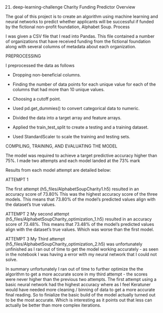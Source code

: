 21. deep-learning-challenge
Charity Funding Predictor
Overview

The goal of this project is to create an algorithm using machine learning and neural networks to predict whether applicants will be successful if funded by the fictional non-profit foundation, Alphabet Soup.
Process

I was given a CSV file that I read into Pandas. This file contained a number of organizations that have received funding from the fictional foundation along with several columns of metadata about each organization.

PREPROCESSING

I preprocessed the data as follows

 - Dropping non-beneficial columns.

 - Finding the number of data points for each unique value for each of the columns that had more than 10 unique values.
 
 - Choosing a cutoff point.
 
 - Used pd.get_dummies() to convert categorical data to numeric.

 - Divided the data into a target array and feature arrays. 

 - Applied the train_test_split to create a testing and a training dataset.

 - Used StandardScaler to scale the training and testing sets.


COMPILING, TRAINING, AND EVALUATING THE MODEL

The model was required to achieve a target predictive accuracy higher than 75%. I made two attempts and each model landed at the 73% mark

Results from each model attempt are detailed below:

ATTEMPT 1

The first attempt (h5_files/AlphabetSoupCharity1.h5) resulted in an accuracy score of 73.80% This was the highest accuracy score of the three models. This means that 73.80% of the model’s predicted values align with the dataset’s true values.


ATTEMPT 2
My second attempt (h5_files/AlphabetSoupCharity_optimization_1.h5) resulted in an accuracy score of 73.48%. This means that 73.48% of the model’s predicted values align with the dataset’s true values. Which was worse than the first model.


ATTEMPT 3
My Third attempt (h5_files/AlphabetSoupCharity_optimization_2.h5) was unfortunately unfinished as I ran out of time to get the model working accurately - as seen in the notebook I was having a error with my neural network that I could not solve.


In summary unfortunately I ran out of time to further optimize the the algorithm to get a more accurate score in my third attempt - the scores were never higher than the previous two attempts. The first attempt using a basic neural network had the highest accuracy where as I feel Keratuner would have needed more cleaning / binning of data to get a more accurate final reading. So to finialize the basic build of the model actually turned out to be the most accurate. Which is interesting as it points out that less can actually be better than more complex iterations.

